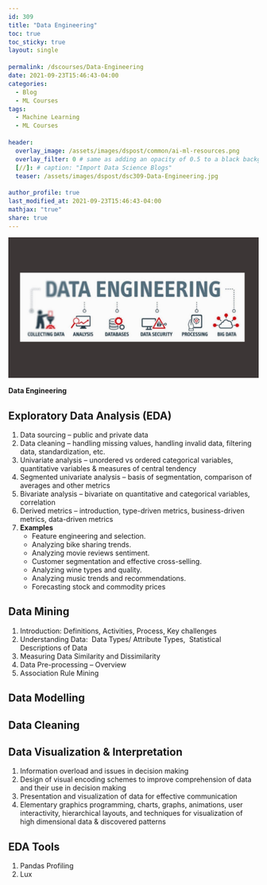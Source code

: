 ```yaml
---
id: 309    
title: "Data Engineering"
toc: true
toc_sticky: true
layout: single

permalink: /dscourses/Data-Engineering
date: 2021-09-23T15:46:43-04:00
categories:
  - Blog
  - ML Courses
tags: 
  - Machine Learning
  - ML Courses

header:
  overlay_image: /assets/images/dspost/common/ai-ml-resources.png
  overlay_filter: 0 # same as adding an opacity of 0.5 to a black background
  [//]: # caption: "Import Data Science Blogs"
  teaser: /assets/images/dspost/dsc309-Data-Engineering.jpg

author_profile: true
last_modified_at: 2021-09-23T15:46:43-04:00
mathjax: "true"
share: true
---
```


![Data Engineering](/assets/images/dspost/dsc309-Data-Engineering.jpg)

**Data Engineering**

## Exploratory Data Analysis (EDA)

1.  Data sourcing – public and private data
2.  Data cleaning – handling missing values, handling invalid data, filtering data, standardization, etc.
3.  Univariate analysis – unordered vs ordered categorical variables, quantitative variables & measures of central tendency
4.  Segmented univariate analysis – basis of segmentation, comparison of averages and other metrics
5.  Bivariate analysis – bivariate on quantitative and categorical variables, correlation
6.  Derived metrics – introduction, type-driven metrics, business-driven metrics, data-driven metrics
7.  **Examples**
    *   Feature engineering and selection.
    *   Analyzing bike sharing trends.
    *   Analyzing movie reviews sentiment.
    *   Customer segmentation and effective cross-selling.
    *   Analyzing wine types and quality.
    *   Analyzing music trends and recommendations.
    *   Forecasting stock and commodity prices

## Data Mining

1.  Introduction: Definitions, Activities, Process, Key challenges
2.  Understanding Data:  Data Types/ Attribute Types,  Statistical Descriptions of Data
3.  Measuring Data Similarity and Dissimilarity
4.  Data Pre-processing – Overview
5.  Association Rule Mining

## Data Modelling

## Data Cleaning

## Data Visualization & Interpretation

1.  Information overload and issues in decision making
2.  Design of visual encoding schemes to improve comprehension of data and their use in decision making
3.  Presentation and visualization of data for effective communication
4.  Elementary graphics programming, charts, graphs, animations, user interactivity, hierarchical layouts, and techniques for visualization of high dimensional data & discovered patterns

## EDA Tools

1.  Pandas Profiling
2.  Lux